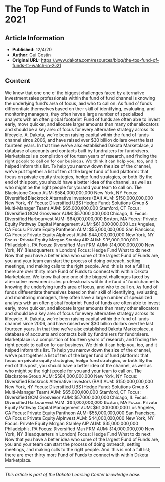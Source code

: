 # The Top Fund of Funds to Watch in 2021

## Article Information
- **Published:** 12/4/20
- **Author:** Gui Costin
- **Original URL:** https://www.dakota.com/resources/blog/the-top-fund-of-funds-to-watch-in-2021

## Content

We know that one one of the biggest challenges faced by alternative investment sales professionals within the fund of fund channel is knowing the underlying fund’s area of focus, and who to call on. As fund of funds differentiate themselves based on their skill of identifying, evaluating, and monitoring managers, they often have a large number of specialized analysts with an often global footprint. Fund of funds are often able to invest early, move quicker, and allocate larger amounts than many other allocators and should be a key area of focus for every alternative strategy across its lifecycle. At Dakota, we’ve been raising capital within the fund of funds channel since 2006, and have raised over $30 billion dollars over the last fourteen years. In that time we’ve also established Dakota Marketplace, a database of accounts and contacts built by fundraisers for fundraisers. Marketplace is a compilation of fourteen years of research, and finding the right people to call on for our business. We think it can help you, too, and it helped inform this list. To help you narrow down the size of the channel, we’ve put together a list of ten of the larger fund of fund platforms that focus on private equity strategies, hedge fund strategies, or both. By the end of this post, you should have a better idea of the channel, as well as who might be the right people for you and your team to call on. The Blackstone Group AUM: $584,000,000,000 New York, NY Focus: Diversified Blackrock Alternative Investors (BAI) AUM: $150,000,000,000 New York, NY Focus: Diversified UBS (Hedge Funds Solutions Group & Multi-Manager Team) AUM: $65,000,000,000 Stamford, CT Focus: Diversified GCM Grosvenor AUM: $57,000,000,000 Chicago, IL Focus: Diversified Harbourvest AUM: $64,000,000,000 Boston, MA Focus: Private Equity Pathway Capital Management AUM: $61,000,000,000 Los Angeles, CA Focus: Private Equity Pantheon AUM: $55,000,000,000 San Francisco, CA Focus: Private Equity AlpInvest AUM: $44,000,000,000 New York, NY Focus: Private Equity Morgan Stanley AIP AUM: $35,000,000,000 Philadelphia, PA Focus: Diversified Man FRM AUM: $14,000,000,000 New York, NY (Headquarters in London) Focus: Hedge Fund What to do next Now that you have a better idea who some of the largest Fund of Funds are, you and your team can start the process of doing outreach, setting meetings, and making calls to the right people. And, this is not a full list; there are over thirty more Fund of Funds to connect with within Dakota Marketplace. We know that one one of the biggest challenges faced by alternative investment sales professionals within the fund of fund channel is knowing the underlying fund’s area of focus, and who to call on. As fund of funds differentiate themselves based on their skill of identifying, evaluating, and monitoring managers, they often have a large number of specialized analysts with an often global footprint. Fund of funds are often able to invest early, move quicker, and allocate larger amounts than many other allocators and should be a key area of focus for every alternative strategy across its lifecycle. At Dakota, we’ve been raising capital within the fund of funds channel since 2006, and have raised over $30 billion dollars over the last fourteen years. In that time we’ve also established Dakota Marketplace, a database of accounts and contacts built by fundraisers for fundraisers. Marketplace is a compilation of fourteen years of research, and finding the right people to call on for our business. We think it can help you, too, and it helped inform this list. To help you narrow down the size of the channel, we’ve put together a list of ten of the larger fund of fund platforms that focus on private equity strategies, hedge fund strategies, or both. By the end of this post, you should have a better idea of the channel, as well as who might be the right people for you and your team to call on. The Blackstone Group AUM: $584,000,000,000 New York, NY Focus: Diversified Blackrock Alternative Investors (BAI) AUM: $150,000,000,000 New York, NY Focus: Diversified UBS (Hedge Funds Solutions Group & Multi-Manager Team) AUM: $65,000,000,000 Stamford, CT Focus: Diversified GCM Grosvenor AUM: $57,000,000,000 Chicago, IL Focus: Diversified Harbourvest AUM: $64,000,000,000 Boston, MA Focus: Private Equity Pathway Capital Management AUM: $61,000,000,000 Los Angeles, CA Focus: Private Equity Pantheon AUM: $55,000,000,000 San Francisco, CA Focus: Private Equity AlpInvest AUM: $44,000,000,000 New York, NY Focus: Private Equity Morgan Stanley AIP AUM: $35,000,000,000 Philadelphia, PA Focus: Diversified Man FRM AUM: $14,000,000,000 New York, NY (Headquarters in London) Focus: Hedge Fund What to do next Now that you have a better idea who some of the largest Fund of Funds are, you and your team can start the process of doing outreach, setting meetings, and making calls to the right people. And, this is not a full list; there are over thirty more Fund of Funds to connect with within Dakota Marketplace.

---

*This article is part of the Dakota Learning Center knowledge base.*